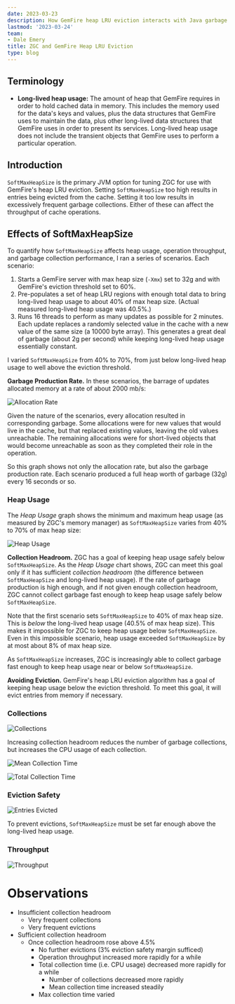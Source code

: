```yaml
---
date: 2023-03-23
description: How GemFire heap LRU eviction interacts with Java garbage collectors, and how that can affect your choice of garbage collector.
lastmod: '2023-03-24'
team:
- Dale Emery
title: ZGC and GemFire Heap LRU Eviction
type: blog
---
```


## Terminology
- **Long-lived heap usage:** The amount of heap that GemFire requires in order to hold cached data in memory. This includes the memory used for the data's keys and values, plus the data structures that GemFire uses to maintain the data, plus other long-lived data structures that GemFire uses in order to present its services. Long-lived heap usage does not include the transient objects that GemFire uses to perform a particular operation.

## Introduction
`SoftMaxHeapSize` is the primary JVM option for tuning ZGC for use with GemFire's heap LRU eviction. Setting `SoftMaxHeapSize` too high results in entries being evicted from the cache. Setting it too low results in excessively frequent garbage collections. Either of these can affect the throughput of cache operations.


## Effects of SoftMaxHeapSize
To quantify how `SoftMaxHeapSize` affects heap usage, operation throughput, and garbage collection performance, I ran a series of scenarios. Each scenario:
1. Starts a GemFire server with max heap size (`-Xmx`) set to 32g and with GemFire's eviction threshold set to 60%.
1. Pre-populates a set of heap LRU regions with enough total data to bring long-lived heap usage to about 40% of max heap size. (Actual measured long-lived heap usage was 40.5%.)
1. Runs 16 threads to perform as many updates as possible for 2 minutes. Each update replaces a randomly selected value in the cache with a new value of the same size (a 10000 byte array). This generates a great deal of garbage (about 2g per second) while keeping long-lived heap usage essentially constant.

I varied `SoftMaxHeapSize` from 40% to 70%, from just below long-lived heap usage to well above the eviction threshold.

**Garbage Production Rate.**
In these scenarios, the barrage of updates allocated memory at a rate of about 2000 mb/s:

![Allocation Rate](images/long-lived-40-allocation-rate.png)

Given the nature of the scenarios, every allocation resulted in corresponding garbage. Some allocations were for new values that would live in the cache, but that replaced existing values, leaving the old values unreachable. The remaining allocations were for short-lived objects that would become unreachable as soon as they completed their role in the operation.

So this graph shows not only the allocation rate, but also the garbage production rate. Each scenario produced a full heap worth of garbage (32g) every 16 seconds or so.


### Heap Usage
The _Heap Usage_ graph shows the minimum and maximum heap usage (as measured by ZGC's memory manager) as `SoftMaxHeapSize` varies from 40% to 70% of max heap size:

![Heap Usage](images/long-lived-40-heap-usage-highlighted.png)

**Collection Headroom.**
ZGC has a goal of keeping heap usage safely below `SoftMaxHeapSize`. As the _Heap Usage_ chart shows, ZGC can meet this goal only if it has sufficient _collection headroom_ (the difference between `SoftMaxHeapSize` and long-lived heap usage). If the rate of garbage production is high enough, and if not given enough collection headroom, ZGC cannot collect garbage fast enough to keep heap usage safely below `SoftMaxHeapSize`.

Note that the first scenario sets `SoftMaxHeapSize` to 40% of max heap size. This is _below_ the long-lived heap usage (40.5% of max heap size). This makes it impossible for ZGC to keep heap usage below `SoftMaxHeapSize`. Even in this impossible scenario, heap usage exceeded `SoftMaxHeapSize` by at most about 8% of max heap size.

As `SoftMaxHeapSize` increases, ZGC is increasingly able to collect garbage fast enough to keep heap usage near or below `SoftMaxHeapSize`.

**Avoiding Eviction.**
GemFire's heap LRU eviction algorithm has a goal of keeping heap usage below the eviction threshold. To meet this goal, it will evict entries from memory if necessary.

### Collections

![Collections](images/long-lived-40-collections.png)

Increasing collection headroom reduces the number of garbage collections, but increases the CPU usage of each collection.

![Mean Collection Time](images/long-lived-40-mean-collection-time.png)

![Total Collection Time](images/long-lived-40-total-collection-time.png)




### Eviction Safety
![Entries Evicted](images/collection-headroom-entries-evicted.png)

To prevent evictions, `SoftMaxHeapSize` must be set far enough above the long-lived heap usage.




### Throughput
![Throughput](images/long-lived-40-throughput.png)

# Observations
- Insufficient collection headroom
	- Very frequent collections
	- Very frequent evictions
- Sufficient collection headroom
	- Once collection headroom rose above 4.5%
		- No further evictions (3% eviction safety margin sufficed)
		- Operation throughput increased more rapidly for a while
		- Total collection time (i.e. CPU usage) decreased more rapidly for a while
			- Number of collections decreased more rapidly
			- Mean collection time increased steadily
		- Max collection time varied


